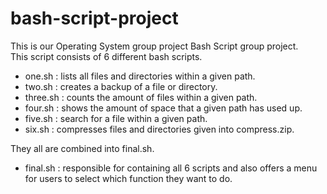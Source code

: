 # bash-script-project

This is our Operating System group project Bash Script group project.\
This script consists of 6 different bash scripts.
* one.sh : lists all files and directories within a given path.
* two.sh : creates a backup of a file or directory.
* three.sh : counts the amount of files within a given path.
* four.sh : shows the amount of space that a given path has used up.
* five.sh : search for a file within a given path.
* six.sh : compresses files and directories given into compress.zip.
  
They all are combined into final.sh.
* final.sh : responsible for containing all 6 scripts and also offers a menu for users to select which function they want to do.
